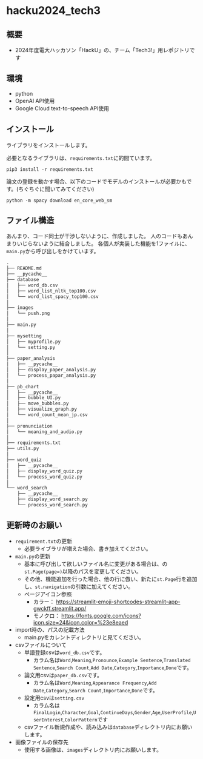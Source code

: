 # hacku2024_tech3

## 概要
- 2024年度電大ハッカソン「HackU」の、チーム「Tech3!」用レポジトリです

## 環境
- python
- OpenAI API使用
- Google Cloud text-to-speech API使用

## インストール
ライブラリをインストールします。

必要となるライブラリは、`requirements.txt`に的間ています。
```
pip3 install -r requirements.txt
```

論文の登録を動かす場合、以下のコードでモデルのインストールが必要かもです。(ちぐちぐに聞いてみてください)
```
python -m spacy download en_core_web_sm
```

## ファイル構造
あんまり、コード同士が干渉しないように、作成しました。
人のコードもあんまりいじらないように結合しました。
各個人が実装した機能を1ファイルに、`main.py`から呼び出しをかけています。

```txt 
.
├── README.md
├── __pycache__
├── database
│   ├── word_db.csv
│   ├── word_list_nltk_top100.csv
│   └── word_list_spacy_top100.csv
│
├── images
│   └── push.png
│
├── main.py
│
├── mysetting
│   ├── myprofile.py
│   └── setting.py
│
├── paper_analysis
│   ├── __pycache__
│   ├── display_paper_analysis.py
│   └── process_papar_analysis.py
│
├── pb_chart
│   ├── __pycache__
│   ├── bubble_UI.py
│   ├── move_bubbles.py
│   ├── visualize_graph.py
│   └── word_count_mean_jp.csv
│
├── pronunciation
│   └── meaning_and_audio.py
│
├── requirements.txt
├── utils.py
│
├── word_quiz
│   ├── __pycache__
│   ├── display_word_quiz.py
│   └── process_word_quiz.py
│
└── word_search
    ├── __pycache__
    ├── display_word_search.py
    └── process_word_search.py
```

## 更新時のお願い
- `requirement.txt`の更新
    - 必要ライブラリが増えた場合、書き加えてください。
- `main.py`の更新
    - 基本に呼び出して欲しいファイル名に変更がある場合は、の`st.Page(page=)`以降のパスを変更してください。
    - その他、機能追加を行った場合、他の行に倣い、新たに`st.Page`行を追加し、`st.navigation`の引数に加えてください。
    - ページアイコン参照
        - カラー： https://streamlit-emoji-shortcodes-streamlit-app-gwckff.streamlit.app/
        - モノクロ： https://fonts.google.com/icons?icon.size=24&icon.color=%23e8eaed
- import時の、パスの記載方法
    - main.pyをカレントディレクトリと見てください。
- csvファイルについて
    - 単語登録csvは`word_db.csv`です。
        - カラム名は`Word`,`Meaning`,`Pronounce`,`Example Sentence`,`Translated Sentence`,`Search Count`,`Add Date`,`Category`,`Importance`,`Done`です。
    - 論文用csvは`paper_db.csv`です。
        - カラム名は`Word`,`Meaning`,`Appearance Frequency`,`Add Date`,`Category`,`Search Count`,`Importance`,`Done`です。
    - 設定用csvは`setting.csv` 
        - カラム名は`FinalLogin`,`Character`,`Goal`,`ContinueDays`,`Gender`,`Age`,`UserProfile`,`UserInterest`,`ColorPattern`です
    - csvファイル新規作成や、読み込みは`database`ディレクトリ内にお願いします。
- 画像ファイルの保存先
    - 使用する画像は、`images`ディレクトリ内にお願いします。
